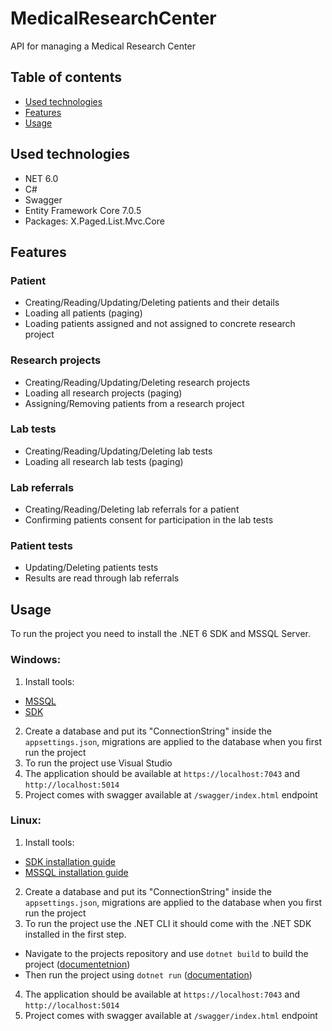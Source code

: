 # MedicalResearchCenter
API for managing a Medical Research Center

## Table of contents
* [Used technologies](#used-technologies)
* [Features](#features)
* [Usage](#usage)

## Used technologies
* NET 6.0
* C#
* Swagger
* Entity Framework Core 7.0.5
* Packages: X.Paged.List.Mvc.Core

## Features
### Patient
* Creating/Reading/Updating/Deleting patients and their details
* Loading all patients (paging)
* Loading patients assigned and not assigned to concrete research project

### Research projects
* Creating/Reading/Updating/Deleting research projects
* Loading all research projects (paging)
* Assigning/Removing patients from a research project

### Lab tests
* Creating/Reading/Updating/Deleting lab tests
* Loading all research lab tests (paging)

### Lab referrals
* Creating/Reading/Deleting lab referrals for a patient
* Confirming patients consent for participation in the lab tests

### Patient tests
* Updating/Deleting patients tests
* Results are read through lab referrals

## Usage
To run the project you need to install the .NET 6 SDK and MSSQL Server. 
### Windows: 
1. Install tools:
- [MSSQL](https://www.microsoft.com/pl-pl/sql-server/sql-server-downloads)
- [SDK](https://dotnet.microsoft.com/en-us/download/visual-studio-sdks)
2. Create a database and put its "ConnectionString" inside the `appsettings.json`, migrations are applied to the database when you first run the project
3. To run the project use Visual Studio
4. The application should be available at `https://localhost:7043` and `http://localhost:5014`
5. Project comes with swagger available at `/swagger/index.html` endpoint

### Linux:
1. Install tools:
- [SDK installation guide](https://learn.microsoft.com/en-us/dotnet/core/install/linux)
- [MSSQL installation guide](https://learn.microsoft.com/en-us/sql/linux/sql-server-linux-overview?view=sql-server-ver16)
2. Create a database and put its "ConnectionString" inside the `appsettings.json`, migrations are applied to the database when you first run the project
3. To run the project use the .NET CLI it should come with the .NET SDK installed in the first step.
- Navigate to the projects repository and use `dotnet build` to build the project ([documentetnion](https://learn.microsoft.com/pl-pl/dotnet/core/tools/dotnet-build))
- Then run the project using `dotnet run` ([documentation](https://learn.microsoft.com/en-us/dotnet/core/tools/dotnet-run))
4. The application should be available at `https://localhost:7043` and `http://localhost:5014`
5. Project comes with swagger available at `/swagger/index.html` endpoint
